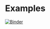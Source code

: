 # Examples

[![Binder](http://mybinder.org/badge_logo.svg)](http://mybinder.org/v2/gh/UVaPhys2660/Examples/main/Test1.ipynb)
